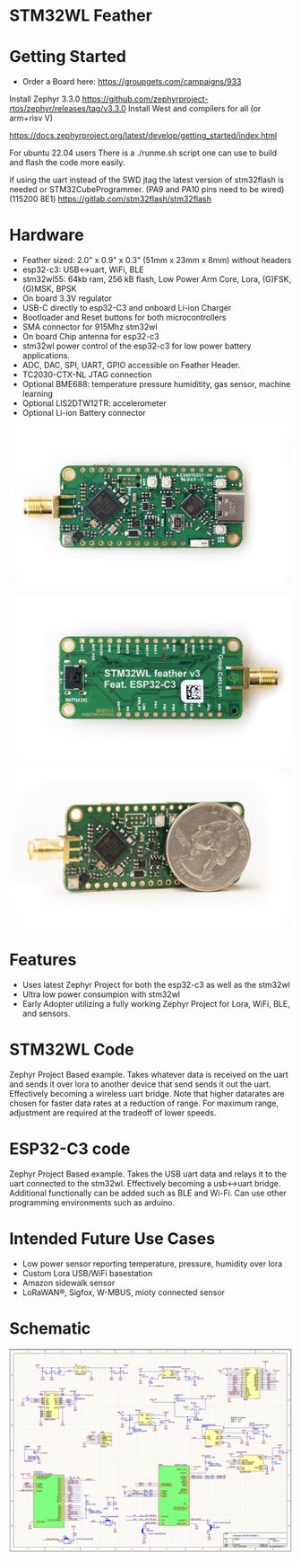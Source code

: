 # STM32WL Feather

# Getting Started 

- Order a Board here: https://groupgets.com/campaigns/933

Install Zephyr 3.3.0 https://github.com/zephyrproject-rtos/zephyr/releases/tag/v3.3.0
Install West and compilers for all (or arm+risv V)

https://docs.zephyrproject.org/latest/develop/getting_started/index.html

For ubuntu 22.04 users
There is a ./runme.sh script one can use to build and flash the code more easily. 

if using the uart instead of the SWD jtag the latest version of stm32flash is needed or STM32CubeProgrammer. (PA9 and PA10 pins need to be wired) (115200 8E1)
https://gitlab.com/stm32flash/stm32flash

# Hardware
- Feather sized: 2.0" x 0.9" x 0.3" (51mm x 23mm x 8mm) without headers
- esp32-c3: USB<->uart, WiFi, BLE
- stm32wl55: 64kb ram, 256 kB flash, Low Power Arm Core, Lora, (G)FSK, (G)MSK, BPSK
- On board 3.3V regulator
- USB-C directly to esp32-C3 and onboard Li-ion Charger
- Bootloader and Reset buttons for both microcontrollers
- SMA connector for 915Mhz stm32wl
- On board Chip antenna for esp32-c3
- stm32wl power control of the esp32-c3 for low power battery applications. 
- ADC, DAC, SPI, UART, GPIO accessible on Feather Header. 
- TC2030-CTX-NL JTAG connection
- Optional BME688: temperature pressure humiditity, gas sensor, machine learning
- Optional LIS2DTW12TR: accelerometer 
- Optional Li-ion Battery connector

![alt text](https://raw.githubusercontent.com/PureEngineering/stm32wlfeather/main/release/front.jpg?raw=true)

![alt text](https://raw.githubusercontent.com/PureEngineering/stm32wlfeather/main/release/back.jpg?raw=true)

![alt text](https://raw.githubusercontent.com/PureEngineering/stm32wlfeather/main/release/angle.jpg?raw=true)

# Features
- Uses latest Zephyr Project for both the esp32-c3 as well as the stm32wl
- Ultra low power consumpion with stm32wl 
- Early Adopter utilizing a fully working Zephyr Project for Lora, WiFi, BLE, and sensors.

# STM32WL Code
Zephyr Project Based example. Takes whatever data is received on the uart and sends it over lora to another device that send sends it out the uart.  Effectively becoming a wireless uart bridge. 
Note that higher datarates are chosen for faster data rates at a reduction of range. For maximum range, adjustment are required at the tradeoff of lower speeds. 

# ESP32-C3 code
Zephyr Project Based example. Takes the USB uart data and relays it to the uart connected to the stm32wl. Effectively becoming a usb<->uart bridge.   Additional functionally can be added such as BLE and Wi-Fi. Can use other programming environments such as arduino. 

# Intended Future Use Cases
- Low power sensor reporting temperature, pressure, humidity over lora 
- Custom Lora USB/WiFi basestation
- Amazon sidewalk sensor
- LoRaWAN®, Sigfox, W-MBUS, mioty connected sensor


# Schematic
![alt text](https://raw.githubusercontent.com/PureEngineering/stm32wlfeather/main/release/Schematic.png?raw=true)
